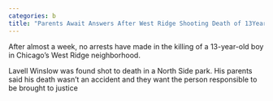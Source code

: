 ```yaml
---
categories: b
title: "Parents Await Answers After West Ridge Shooting Death of 13YearOld Son"
---
```


After almost a week, no arrests have made in the killing of a 13-year-old boy in Chicago&#8217;s West Ridge neighborhood.



Lavell Winslow was found shot to death in a North Side park. His parents said his death wasn&#8217;t an accident and they want the person responsible to be brought to justice